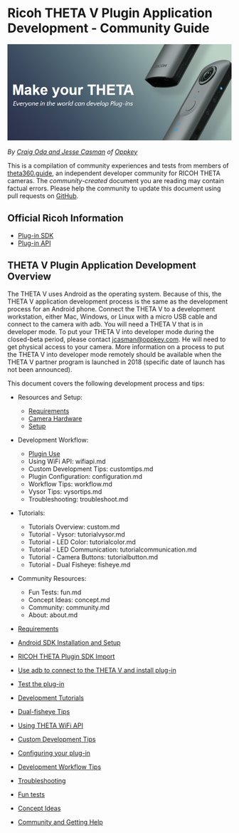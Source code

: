 # Ricoh THETA V Plugin Application Development - Community Guide

![](img/product/front-image.png)

*By [Craig Oda and Jesse Casman](/about/) of [Oppkey](http://oppkey.com/)*

This is a compilation of community experiences and tests from members of [theta360.guide](http://theta360.guide), an
independent developer community for RICOH THETA cameras.  The *community-created* document you are reading may contain factual errors. Please help the community to 
update this document using pull requests on [GitHub](https://github.com/theta360developers/plugin-guide).

## Official Ricoh Information

- [Plug-in SDK](https://github.com/ricohapi/theta-plugin-sdk)
- [Plug-in API](https://api.ricoh/docs/theta-plugin/api/?utm_source=theta360guide)

## THETA V Plugin Application Development Overview

The THETA V uses Android as the operating system. Because of this, the THETA V application development process is the same as the development process for an Android phone. Connect the THETA V to a development workstation, either Mac, Windows, or Linux with a micro USB cable and connect to the camera with adb. You will need a THETA V 
that is in developer mode. To put your THETA V into developer mode during the closed-beta period, 
please contact jcasman@oppkey.com. He will need
to get physical access to your camera. More
information on a process to put the THETA V into developer mode remotely should be available when the 
THETA V partner program is launched in 2018 (specific date of launch has not been announced). 

This document covers the following development process and tips:

  - Resources and Setup:
    - [Requirements](/requirements/)
    - [Camera Hardware](/hardware/) 
    - [Setup](setup)
  - Development Workflow:
    - [Plugin Use](/use/)
    - Using WiFi API: wifiapi.md
    - Custom Development Tips: customtips.md
    - Plugin Configuration: configuration.md
    - Workflow Tips: workflow.md
    - Vysor Tips: vysortips.md
    - Troubleshooting: troubleshoot.md
  - Tutorials:
    - Tutorials Overview: custom.md
    - Tutorial - Vysor: tutorialvysor.md
    - Tutorial - LED Color: tutorialcolor.md
    - Tutorial - LED Communication: tutorialcommunication.md
    - Tutorial - Camera Buttons: tutorialbutton.md
    - Tutorial - Dual Fisheye: fisheye.md
  - Community Resources:
    - Fun Tests: fun.md
    - Concept Ideas: concept.md
    - Community: community.md
    - About: about.md

- [Requirements](/requirements/)
- [Android SDK Installation and Setup](/setup/) 
- [RICOH THETA Plugin SDK Import](/setup/#import-ricoh-plugin-sdk-and-update-android-build-system)
- [Use adb to connect to the THETA V and install plug-in](/use/) 
- [Test the plug-in](/setup/#import-ricoh-plugin-sdk-and-update-android-build-system)
- [Development Tutorials](/custom/)
- [Dual-fisheye Tips](/fisheye/)
- [Using THETA WiFi API](/wifiapi/)
- [Custom Development Tips](/customtips/)
- [Configuring your plug-in](/configuration/)
- [Development Workflow Tips](/workflow/)
- [Troubleshooting](/troubleshoot/)
- [Fun tests](/fun/)
- [Concept Ideas](/concept/)
- [Community and Getting Help](/community/)

